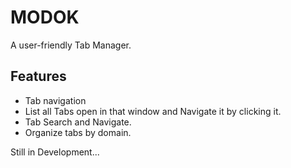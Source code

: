 # MODOK
A user-friendly Tab Manager.

## Features
- Tab navigation
- List all Tabs open in that window and Navigate it by clicking it.
-  Tab Search and Navigate.
-  Organize tabs by domain.

Still in Development...
